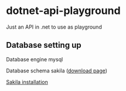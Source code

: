 # dotnet-api-playground
Just an API in .net to use as playground


## Database setting up

Database engine mysql

Database schema sakila ([download page](https://dev.mysql.com/doc/index-other.html))

[Sakila installation](https://dev.mysql.com/doc/sakila/en/sakila-installation.html)

